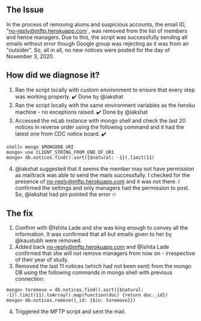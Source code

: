 ## The Issue

In the process of removing alums and suspicious accounts, the email ID, "no-reply@mftp.herokuapp.com`, was removed from the list of members and hence managers. Due to this, the script was successfully sending all emails without error though Google group was rejecting as it was from an "outsider". So, all in all, no new notices were posted for the day of November 3, 2020.

## How did we diagnose it?

1. Ran the script locally with custom environment to ensure that every step was working properly. :heavy_check_mark:  Done by @iakshat
2. Ran the script locally with the same environment variables as the heroku machine - no exceptions raised. :heavy_check_mark:  Done by @iakshat
3. Accessed the mLab instance with mongo shell and check the last 20 notices in reverse order using the following command and it had the latest one from CDC notice board. :heavy_check_mark:
```
shell> mongo $MONGODB_URI
mongo> use CLIENT_STRING_FROM_END_OF_URI
mongo> db.notices.find().sort({$natural: -1}).limit(11)
```
4. @iakshat suggested that it seems the member may not have permission as mailtrack was able to send the mails successfully. I checked for the presence of no-reply@mftp.herokuapp.com and it was not there. I confirmed the settings and only managers had the permission to post. So, @iakshat had pin pointed the error :fire:

## The fix

1. Confirm with @Ishita Lade and she was king enough to convey all the information. It was confirmed that all but emails given to her by @kaustubh were removed.
2. Added back no-reply@mftp.herokuapp.com and @Ishita Lade confirmed that she will not remove managers from now on - irrespective of their year of study.
3. Removed the last 11 notices (which had not been sent) from the mongo DB using the following commands in mongo shell with previous connection:
```
mongo> toremove = db.notices.find().sort({$natural: -1}).limit(11).toArray().map(function(doc) {return doc._id})
mongo> db.notices.remove({_id: {$in: toremove}})
```
4. Triggered the MFTP script and sent the mail.